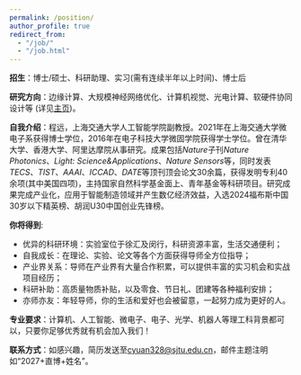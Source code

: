 ```yaml
---
permalink: /position/
author_profile: true
redirect_from: 
  - "/job/"
  - "/job.html"
---
```


__招生__：博士/硕士、科研助理、实习(需有连续半年以上时间)、博士后

__研究方向__：边缘计算、大规模神经网络优化、计算机视觉、光电计算、软硬件协同设计等 (详见[主页](/))。

__自我介绍__：程远，上海交通大学人工智能学院副教授。2021年在上海交通大学微电子系获得博士学位，2016年在电子科技大学微固学院获得学士学位。曾在清华大学、香港大学、阿里达摩院从事研究。成果包括*Nature*子刊*Nature Photonics*、*Light: Science&Applications*、*Nature Sensors*等，同时发表*TECS*、*TIST*、*AAAI*、*ICCAD*、*DATE*等顶刊顶会论文30余篇，获得发明专利40余项(其中美国四项)，主持国家自然科学基金面上、青年基金等科研项目。研究成果完成产业化，应用于智能制造领域并产生数亿经济效益，入选2024福布斯中国30岁以下精英榜、胡润U30中国创业先锋榜。

__你将得到__:

- 优异的科研环境：实验室位于徐汇及闵行，科研资源丰富，生活交通便利；
- 自我成长：在理论、实验、论文等各个方面获得导师全方位指导；
- 产业界关系：导师在产业界有大量合作积累，可以提供丰富的实习机会和实战项目经历；
- 科研补助：高质量物质补贴，以及零食、节日礼、团建等各种福利安排；
- 亦师亦友：年轻导师，你的生活和爱好也会被留意，一起努力成为更好的人。

__专业要求__：计算机、人工智能、微电子、电子、光学、机器人等理工科背景都可以，只要你足够优秀就有机会加入我们！

__联系方式__：如感兴趣，简历发送至[cyuan328@sjtu.edu.cn](mailto:cyuan328@sjtu.edu.cn)，邮件主题注明如“2027+直博+姓名”。



